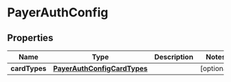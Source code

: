 
# PayerAuthConfig

## Properties
Name | Type | Description | Notes
------------ | ------------- | ------------- | -------------
**cardTypes** | [**PayerAuthConfigCardTypes**](PayerAuthConfigCardTypes.md) |  |  [optional]



